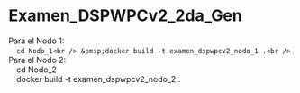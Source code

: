 # Examen_DSPWPCv2_2da_Gen
Para el Nodo 1:<br />
  &emsp;```cd Nodo_1<br />
  &emsp;docker build -t examen_dspwpcv2_nodo_1 .<br />```
Para el Nodo 2:<br />
  &emsp;cd Nodo_2<br />
  &emsp;docker build -t examen_dspwpcv2_nodo_2 .<br />
